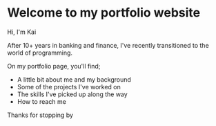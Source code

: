 # Welcome to my portfolio website

Hi, I'm Kai

After 10+ years in banking and finance, I've recently transitioned to the world of programming.

On my portfolio page, you'll find;

-   A little bit about me and my background
-   Some of the projects I've worked on
-   The skills I've picked up along the way
-   How to reach me

Thanks for stopping by
